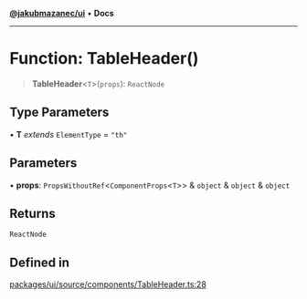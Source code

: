 [**@jakubmazanec/ui**](../README.md) • **Docs**

---

# Function: TableHeader()

> **TableHeader**\<`T`\>(`props`): `ReactNode`

## Type Parameters

• **T** _extends_ `ElementType` = `"th"`

## Parameters

• **props**: `PropsWithoutRef`\<`ComponentProps`\<`T`\>\> & `object` & `object` & `object`

## Returns

`ReactNode`

## Defined in

[packages/ui/source/components/TableHeader.ts:28](https://github.com/jakubmazanec/tools/blob/6ed2cc9bf798455a62cfc34def34fef748169fa2/packages/ui/source/components/TableHeader.ts#L28)
